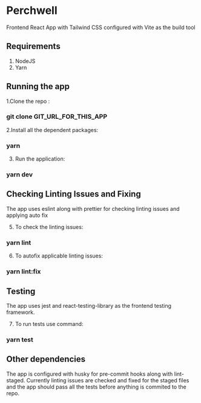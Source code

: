 # Perchwell

Frontend React App with Tailwind CSS configured with Vite as the build tool

## Requirements

1. NodeJS
2. Yarn

## Running the app

1.Clone the repo :

### git clone GIT_URL_FOR_THIS_APP

2.Install all the dependent packages:

### yarn

3. Run the application:

### yarn dev

## Checking Linting Issues and Fixing

The app uses eslint along with prettier for checking linting issues and applying auto fix

5. To check the linting issues:

### yarn lint

6. To autofix applicable linting issues:

### yarn lint:fix

## Testing

The app uses jest and react-testing-library as the frontend testing framework.

7. To run tests use command:

### yarn test

## Other dependencies

The app is configured with husky for pre-commit hooks along with lint-staged. Currently linting issues are checked and fixed for the staged files and the app should pass all the tests before anything is commited to
the repo.
